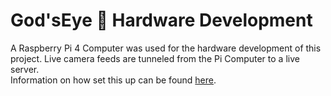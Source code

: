 # God'sEye :eyes: Hardware Development
A Raspberry Pi 4 Computer was used for the hardware development of this project. Live camera feeds are tunneled from the Pi Computer to a live server.\
Information on how set this up can be found <a href="https://gitlab.com/dev.io/dev.backend.io/-/blob/hardwareDev/docs.pdf">here</a>.
